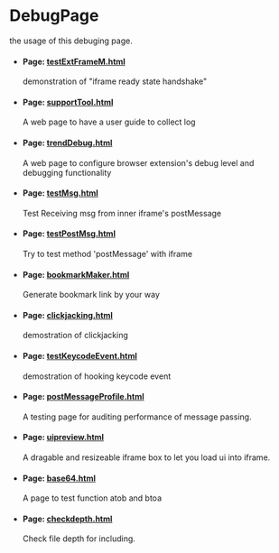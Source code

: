 DebugPage
=========
the usage of this debuging page.

<ul>
    <li>
        <div>
            <h4>Page: <a href="http://binghuan.github.io/debug/testExtFrameM.html">testExtFrameM.html</a></h4>
            <p>demonstration of "iframe ready state handshake"</p>
        </div>
    </li>
    <li>
        <div>
            <h4>Page: <a href="http://binghuan.github.io/debug/supportTool.html">supportTool.html</a></h4>
            <p>A web page to have a user guide to collect log</p>
        </div>
    </li>
    <li>
        <div>
            <h4>Page: <a href="http://binghuan.github.io/debug/trendDebug.html">trendDebug.html</a></h4>
            <p>A web page to configure browser extension's debug level and debugging functionality</p>
        </div>
    </li>
    <li>
        <div>
            <h4>Page: <a href="http://binghuan.github.io/debug/testMsg.html">testMsg.html</a></h4>
            <p>Test Receiving msg from inner iframe's postMessage</p>
        </div>
    </li>
    <li>
        <div>
            <h4>Page: <a href="http://binghuan.github.io/debug/testPostMsg.html">testPostMsg.html</a></h4>
            <p>Try to test method 'postMessage' with iframe</p>
        </div>
    </li>
    <li>
        <div>
            <h4>Page: <a href="http://binghuan.github.io/debug/bookmarkMaker.html">bookmarkMaker.html</a></h4>
            <p>Generate bookmark link by your way</p>
        </div>
    </li>
    <li>
        <div>
            <h4>Page: <a href="http://binghuan.github.io/debug/clickjacking.html">clickjacking.html</a></h4>
            <p>demostration of clickjacking</p>
        </div>
    </li>
    <li>
        <div>
            <h4>Page: <a href="http://binghuan.github.io/debug/testKeycodeEvent.html">testKeycodeEvent.html</a></h4>
            <p>demostration of hooking keycode event</p>
        </div>
    </li>
    <li>
        <div>
            <h4>Page: <a href="postMessageProfile.html">postMessageProfile.html</a></h4>
            <p>A testing page for auditing performance of message passing.</p>
        </div>
    </li>
    <li>
        <div>
            <h4>Page: <a href="http://binghuan.github.io/debug/uipreview.html">uipreview.html</a></h4>
            <p>A dragable and resizeable iframe box to let you load ui into iframe.</p>
        </div>
    </li>
    <li>
        <div>
            <h4>Page: <a href="http://binghuan.github.io/debug/base64.html">base64.html</a></h4>
            <p>A page to test function atob and btoa</p>
        </div>
    </li>
    <li>
        <div>
            <h4>Page: <a href="http://binghuan.github.io/debug/checkdepth.html">checkdepth.html</a></h4>
            <p>Check file depth for including.</p>
        </div>
    </li>
</ul>



